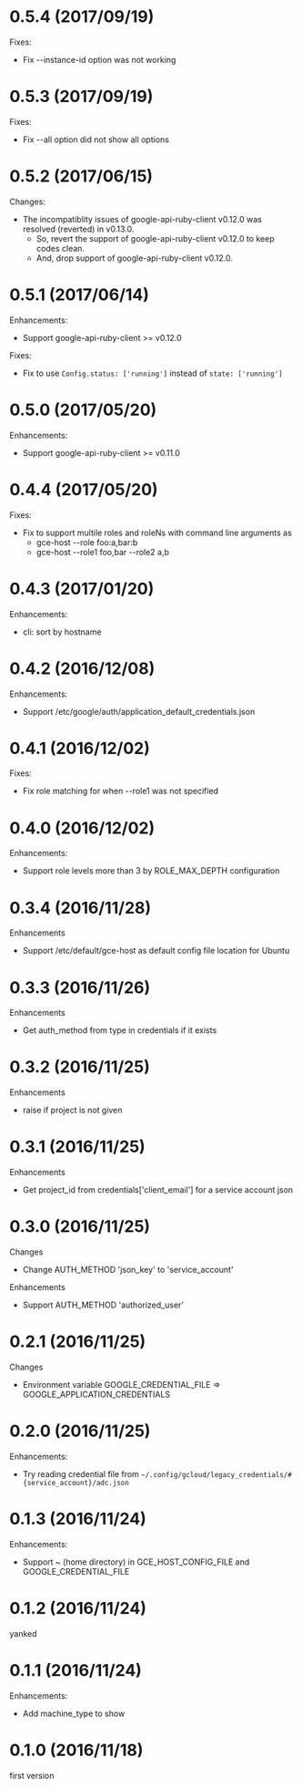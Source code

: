 # 0.5.4 (2017/09/19)

Fixes:

* Fix --instance-id option was not working

# 0.5.3 (2017/09/19)

Fixes:

* Fix --all option did not show all options

# 0.5.2 (2017/06/15)

Changes:

* The incompatiblity issues of google-api-ruby-client v0.12.0 was resolved (reverted) in v0.13.0.
  * So, revert the support of google-api-ruby-client v0.12.0 to keep codes clean.
  * And, drop support of google-api-ruby-client v0.12.0.

# 0.5.1 (2017/06/14)

Enhancements:

* Support google-api-ruby-client >= v0.12.0

Fixes:

* Fix to use `Config.status: ['running']` instead of `state: ['running']`

# 0.5.0 (2017/05/20)

Enhancements:

* Support google-api-ruby-client >= v0.11.0

# 0.4.4 (2017/05/20)

Fixes:

* Fix to support multile roles and roleNs with command line arguments as
  * gce-host --role foo:a,bar:b
  * gce-host --role1 foo,bar --role2 a,b

# 0.4.3 (2017/01/20)

Enhancements:

* cli: sort by hostname

# 0.4.2 (2016/12/08)

Enhancements:

* Support /etc/google/auth/application_default_credentials.json

# 0.4.1 (2016/12/02)

Fixes:

* Fix role matching for when --role1 was not specified

# 0.4.0 (2016/12/02)

Enhancements:

* Support role levels more than 3 by ROLE_MAX_DEPTH configuration

# 0.3.4 (2016/11/28)

Enhancements

* Support /etc/default/gce-host as default config file location for Ubuntu

# 0.3.3 (2016/11/26)

Enhancements

* Get auth_method from type in credentials if it exists

# 0.3.2 (2016/11/25)

Enhancements

* raise if project is not given

# 0.3.1 (2016/11/25)

Enhancements

* Get project_id from credentials['client_email'] for a service account json

# 0.3.0 (2016/11/25)

Changes

* Change AUTH_METHOD 'json_key' to 'service_account'

Enhancements

* Support AUTH_METHOD 'authorized_user'

# 0.2.1 (2016/11/25)

Changes

* Environment variable GOOGLE_CREDENTIAL_FILE => GOOGLE_APPLICATION_CREDENTIALS

# 0.2.0 (2016/11/25)

Enhancements:

* Try reading credential file from `~/.config/gcloud/legacy_credentials/#{service_account}/adc.json`

# 0.1.3 (2016/11/24)

Enhancements:

* Support ~ (home directory) in GCE_HOST_CONFIG_FILE and GOOGLE_CREDENTIAL_FILE

# 0.1.2 (2016/11/24)

yanked

# 0.1.1 (2016/11/24)

Enhancements:

* Add machine_type to show

# 0.1.0 (2016/11/18)

first version


